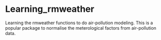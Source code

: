 # Learning_rmweather
Learning the rmweather functions to do air-pollution modeling. This is a popular package to normalise the meterological factors from air-pollution data. 
